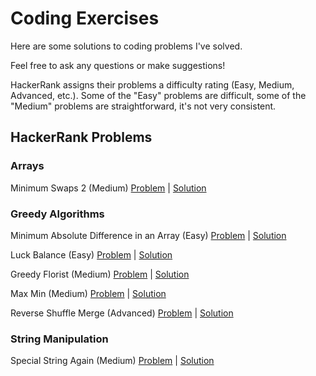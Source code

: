 # Coding Exercises

Here are some solutions to coding problems I've solved.

Feel free to ask any questions or make suggestions!

HackerRank assigns their problems a difficulty rating (Easy, Medium, Advanced, etc.). Some of the "Easy" problems are difficult, some of the "Medium" problems are straightforward, it's not very consistent.

## HackerRank Problems

### Arrays

Minimum Swaps 2 (Medium) [Problem](https://www.hackerrank.com/challenges/minimum-swaps-2/problem) | [Solution](https://github.com/aykrieger/coding-exercises/blob/6854fe1a832b71e32e602d5e1801c264f0173fd3/java/src/arrays/MinimumSwaps2.java)

### Greedy Algorithms

Minimum Absolute Difference in an Array (Easy) [Problem](https://www.hackerrank.com/challenges/minimum-absolute-difference-in-an-array/problem) | [Solution](https://github.com/aykrieger/coding-exercises/blob/2a6ec48358d9faa29648adf6d1f45d5a1ed5adef/java/src/greedyalgorithms/MinimumAbsoluteDifferenceInAnArray.java)

Luck Balance (Easy) [Problem](https://www.hackerrank.com/challenges/luck-balance/problem) | [Solution](https://github.com/aykrieger/coding-exercises/blob/c1001264100f537301bbd37af1c86a2de7e83956/java/src/greedyalgorithms/LuckBalance.java)

Greedy Florist (Medium) [Problem](https://www.hackerrank.com/challenges/greedy-florist/problem) | [Solution](https://github.com/aykrieger/coding-exercises/blob/47392c8a842476e960bf8a0c25b5dd8dc86f8909/java/src/greedyalgorithms/GreedyFlorist.java)

Max Min (Medium) [Problem](https://www.hackerrank.com/challenges/angry-children/problem) | [Solution](https://github.com/aykrieger/coding-exercises/blob/6854fe1a832b71e32e602d5e1801c264f0173fd3/java/src/greedyalgorithms/MaxMin.java)

Reverse Shuffle Merge (Advanced) [Problem](https://www.hackerrank.com/challenges/reverse-shuffle-merge/problem) | [Solution](https://github.com/aykrieger/coding-exercises/blob/6854fe1a832b71e32e602d5e1801c264f0173fd3/java/src/greedyalgorithms/ReverseShuffleMerge.java)

### String Manipulation

Special String Again (Medium) [Problem](https://www.hackerrank.com/challenges/special-palindrome-again) | [Solution](https://github.com/aykrieger/coding-exercises/blob/6854fe1a832b71e32e602d5e1801c264f0173fd3/java/src/stringmanipulation/SpecialStringAgain.java)
